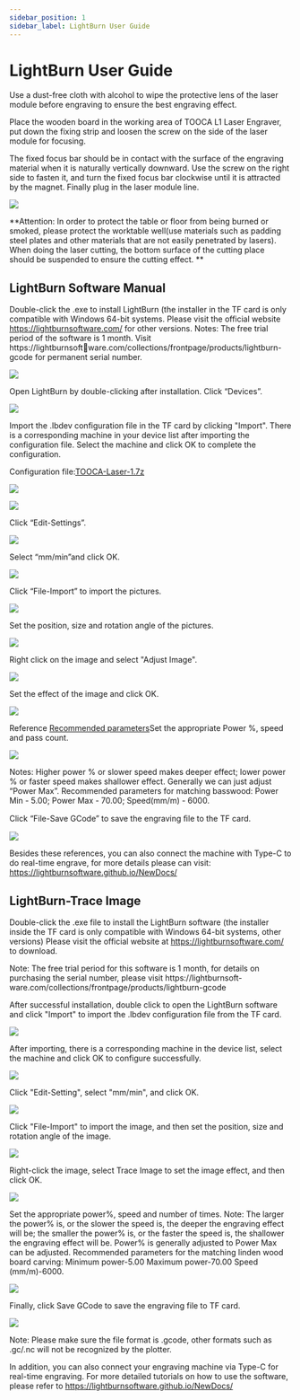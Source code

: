 ```yaml
---
sidebar_position: 1
sidebar_label: LightBurn User Guide
---
```


# LightBurn User Guide



Use a dust-free cloth with alcohol to wipe the protective lens of the laser module before engraving to ensure the best engraving effect.

Place the wooden board in the working area of TOOCA L1 Laser Engraver, put down the fixing strip and loosen the screw on the side of the laser module for focusing.

The fixed focus bar should be in contact with the surface of the engraving material when it is naturally vertically downward. Use the screw on the right side to fasten it, and turn the fixed focus bar clockwise until it is attracted by the magnet. Finally plug in the laser module line.

![](./images/assembly-tutorials-05.png)

**Attention: In order to protect the table or floor from being burned or smoked, please protect the worktable well(use materials such as padding steel plates and other materials that are not easily penetrated by lasers). When doing the laser cutting, the bottom surface of the cutting place should be suspended to ensure the cutting effect.
**

## LightBurn Software Manual

Double-click the .exe to install LightBurn (the installer in the TF card is only
compatible with Windows 64-bit systems. Please visit the official website
https://lightburnsoftware.com/ for other versions.
Notes: The free trial period of the software is 1 month. Visit https://lightburnsoftware.com/collections/frontpage/products/lightburn-gcode
for permanent serial number.

![](./images/lightburn-01.png)

 Open LightBurn by double-clicking after installation. Click “Devices”.

![](./images/lightburn-02.png)

Import the .lbdev configuration file in the TF card by clicking "Import". There is a corresponding
machine in your device list after importing the configuration file. Select the
machine and click OK to complete the configuration.

Configuration file:[TOOCA-Laser-1.7z](https://github.com/elecfreaks/learn-en/raw/master/tooca-laser-1/file/TOOCA%20Laser%201.7z)

![](./images/lightburn-03.png)

![](./images/lightburn-04.png)

Click “Edit-Settings”.

![](./images/lightburn-05.png)

Select “mm/min”and click OK.

![](./images/lightburn-06.png)

Click “File-Import” to import the pictures.

![](./images/lightburn-07.png)

Set the position, size and rotation angle of the pictures.

![](./images/lightburn-08.png)

Right click on the image and select "Adjust Image".

![](./images/lightburn-09.png)

Set the effect of the image and click OK.

![](./images/lightburn-10.png)

Reference [Recommended parameters](http://www.elecfreaks.com/learn-en/tooca-laser-1/recommended-parameters.html)Set the appropriate Power %, speed and pass count.

![](./images/lightburn-11.png)

Notes: Higher power % or slower speed makes deeper effect; lower power % or faster speed
makes shallower effect. Generally we can just adjust “Power Max”. Recommended parameters for matching basswood: Power Min - 5.00; Power Max - 70.00; Speed(mm/m) - 6000.

Click “File-Save GCode” to save the engraving ﬁle to the TF card.

![](./images/lightburn-12.png)



Besides these references, you can also connect the machine with Type-C to do real-time engrave, for more details please can visit:
https://lightburnsoftware.github.io/NewDocs/


## LightBurn-Trace Image

Double-click the .exe file to install the LightBurn software (the installer inside the TF card is only compatible with Windows 64-bit systems, other versions)
Please visit the official website at https://lightburnsoftware.com/ to download.

Note: The free trial period for this software is 1 month, for details on purchasing the serial number, please visit https://lightburnsoft-
ware.com/collections/frontpage/products/lightburn-gcode

After successful installation, double click to open the LightBurn software and click "Import" to import the .lbdev configuration file from the TF card.

![](./images/lightburn-trace-image-01.png)

After importing, there is a corresponding machine in the device list, select the machine and click OK to configure successfully.

![](./images/lightburn-trace-image-02.png)

Click "Edit-Setting", select "mm/min", and click OK.

![](./images/lightburn-trace-image-03.png)

Click "File-Import" to import the image, and then set the position, size and rotation angle of the image.

![](./images/lightburn-trace-image-04.png)

Right-click the image, select Trace Image to set the image effect, and then click OK.

![](./images/lightburn-trace-image-05.png)

Set the appropriate power%, speed and number of times.
Note: The larger the power% is, or the slower the speed is, the deeper the engraving effect will be; the smaller the power% is, or the faster the speed is, the shallower the engraving effect will be. Power% is generally adjusted to Power
Max can be adjusted. Recommended parameters for the matching linden wood board carving: Minimum power-5.00 Maximum power-70.00 Speed (mm/m)-6000.

![](./images/lightburn-trace-image-06.png)

Finally, click Save GCode to save the engraving file to TF card.

![](./images/lightburn-trace-image-07.png)

Note: Please make sure the file format is .gcode, other formats such as .gc/.nc will not be recognized by the plotter.

In addition, you can also connect your engraving machine via Type-C for real-time engraving. For more detailed tutorials on how to use the software, please refer to
https://lightburnsoftware.github.io/NewDocs/
